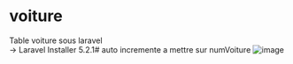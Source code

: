 # voiture
 Table voiture sous laravel</br>
 -> Laravel Installer 5.2.1#
 auto incremente a mettre sur numVoiture
![image](https://github.com/user-attachments/assets/3614a260-c4cf-451a-ab84-217c0c6cfffb)
